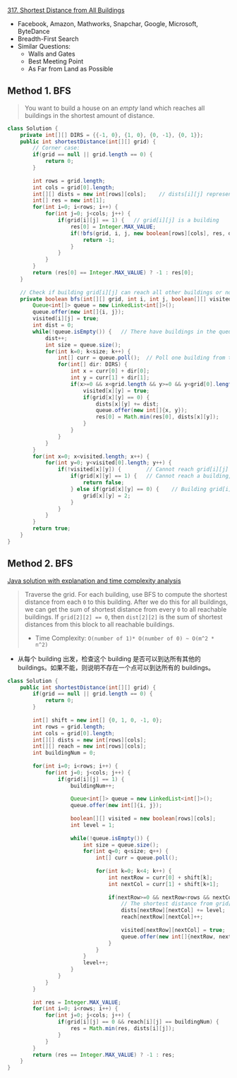 [317. Shortest Distance from All Buildings](https://leetcode.com/problems/shortest-distance-from-all-buildings/)

* Facebook, Amazon, Mathworks, Snapchar, Google, Microsoft, ByteDance
* Breadth-First Search
* Similar Questions:
    * Walls and Gates
    * Best Meeting Point
    * As Far from Land as Possible
    
    
## Method 1. BFS 
> You want to build a house on an *empty* land which reaches all buildings in the shortest amount of distance.

```java 
class Solution {
    private int[][] DIRS = {{-1, 0}, {1, 0}, {0, -1}, {0, 1}};
    public int shortestDistance(int[][] grid) {
        // Corner case:
        if(grid == null || grid.length == 0) {
            return 0;
        }
        
        int rows = grid.length;
        int cols = grid[0].length;
        int[][] dists = new int[rows][cols];    // dists[i][j] represent total distance to all buildings
        int[] res = new int[1];
        for(int i=0; i<rows; i++) {
            for(int j=0; j<cols; j++) {
                if(grid[i][j] == 1) {   // grid[i][j] is a building
                    res[0] = Integer.MAX_VALUE;
                    if(!bfs(grid, i, j, new boolean[rows][cols], res, dists)) {
                        return -1;
                    }
                }
            }
        }
        return (res[0] == Integer.MAX_VALUE) ? -1 : res[0];
    }
    
    // Check if building grid[i][j] can reach all other buildings or not.
    private boolean bfs(int[][] grid, int i, int j, boolean[][] visited, int[] res, int[][] dists) {
        Queue<int[]> queue = new LinkedList<int[]>();
        queue.offer(new int[]{i, j});
        visited[i][j] = true;
        int dist = 0;
        while(!queue.isEmpty()) {   // There have buildings in the queue
            dist++;
            int size = queue.size();
            for(int k=0; k<size; k++) {
                int[] curr = queue.poll();  // Poll one building from the queue
                for(int[] dir: DIRS) {
                    int x = curr[0] + dir[0];
                    int y = curr[1] + dir[1];
                    if(x>=0 && x<grid.length && y>=0 && y<grid[0].length && !visited[x][y]) {
                        visited[x][y] = true;
                        if(grid[x][y] == 0) {
                            dists[x][y] += dist;
                            queue.offer(new int[]{x, y});
                            res[0] = Math.min(res[0], dists[x][y]);
                        }
                    }
                }
            }
        }
        for(int x=0; x<visited.length; x++) {
            for(int y=0; y<visited[0].length; y++) {
                if(!visited[x][y]) {        // Cannot reach grid[i][j]
                    if(grid[x][y] == 1) {   // Cannot reach a building, i.e. from grid[i][j] cannot reach grid[x][y]
                        return false;
                    } else if(grid[x][y] == 0) {    // Building grid[i][j] cannot reach empty cell grid[x][y], then skip it next time
                        grid[x][y] = 2;
                    }
                }
            }
        }
        return true;
    }
}
```


## Method 2. BFS
[Java solution with explanation and time complexity analysis](https://leetcode.com/problems/shortest-distance-from-all-buildings/discuss/76891/Java-solution-with-explanation-and-time-complexity-analysis)
> Traverse the grid. For each building, use BFS to compute the shortest distance from each `0` to this building.
> After we do this for all buildings, we can get the sum of shortest distance from every `0` to all reachable buildings.
> If `grid[2][2] == 0`, then `dist[2][2]` is the sum of shortest distances from this block to all reachable buildings.
> * Time Complexity: `O(number of 1)* O(number of 0) ~ O(m^2 * n^2)`
* 从每个 building 出发，检查这个 building 是否可以到达所有其他的 buildings。如果不能，则说明不存在一个点可以到达所有的 buildings。

```java 
class Solution {
    public int shortestDistance(int[][] grid) {
        if(grid == null || grid.length == 0) {
            return 0;
        }
        
        int[] shift = new int[] {0, 1, 0, -1, 0};
        int rows = grid.length;
        int cols = grid[0].length;
        int[][] dists = new int[rows][cols];
        int[][] reach = new int[rows][cols];
        int buildingNum = 0;
        
        for(int i=0; i<rows; i++) {
            for(int j=0; j<cols; j++) {
                if(grid[i][j] == 1) {
                    buildingNum++;
                    
                    Queue<int[]> queue = new LinkedList<int[]>();
                    queue.offer(new int[]{i, j});
                    
                    boolean[][] visited = new boolean[rows][cols];
                    int level = 1;
                    
                    while(!queue.isEmpty()) {
                        int size = queue.size();
                        for(int q=0; q<size; q++) {
                            int[] curr = queue.poll();
                            
                            for(int k=0; k<4; k++) {
                                int nextRow = curr[0] + shift[k];
                                int nextCol = curr[1] + shift[k+1];
                                
                                if(nextRow>=0 && nextRow<rows && nextCol>=0 && nextCol<cols && grid[nextRow][nextCol]==0 && !visited[nextRow][nextCol]) {
                                    // The shortest distance from grid[nextRow][nextCol] to this build is level
                                    dists[nextRow][nextCol] += level;
                                    reach[nextRow][nextCol]++;
                                    
                                    visited[nextRow][nextCol] = true;
                                    queue.offer(new int[]{nextRow, nextCol});
                                }
                            }
                        }
                        level++;
                    }
                }
            }
        }
        
        int res = Integer.MAX_VALUE;
        for(int i=0; i<rows; i++) {
            for(int j=0; j<cols; j++) {
                if(grid[i][j] == 0 && reach[i][j] == buildingNum) {
                    res = Math.min(res, dists[i][j]);
                }
            }
        }
        return (res == Integer.MAX_VALUE) ? -1 : res;
    }
}
```